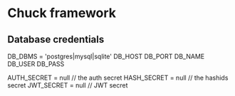 Chuck framework
===============


Database credentials
--------------------

DB_DBMS = 'postgres|mysql|sqlite'
DB_HOST
DB_PORT
DB_NAME
DB_USER
DB_PASS

AUTH_SECRET = null // the auth secret
HASH_SECRET = null // the hashids secret
JWT_SECRET  = null // JWT secret
